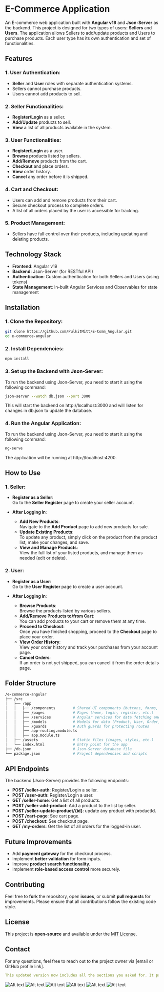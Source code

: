 # E-Commerce Application

An E-commerce web application built with **Angular v19** and **Json-Server** as the backend. This project is designed for two types of users: **Sellers** and **Users**. The application allows Sellers to add/update products and Users to purchase products. Each user type has its own authentication and set of functionalities.

## Features

### 1. User Authentication:
- **Seller** and **User** roles with separate authentication systems.
- Sellers cannot purchase products.
- Users cannot add products to sell.

### 2. Seller Functionalities:
- **Register/Login** as a seller.
- **Add/Update** products to sell.
- **View** a list of all products available in the system.

### 3. User Functionalities:
- **Register/Login** as a user.
- **Browse** products listed by sellers.
- **Add/Remove** products from the cart.
- **Checkout** and place orders.
- **View** order history.
- **Cancel** any order before it is shipped.

### 4. Cart and Checkout:
- Users can add and remove products from their cart.
- Secure checkout process to complete orders.
- A list of all orders placed by the user is accessible for tracking.

### 5. Product Management:
- Sellers have full control over their products, including updating and deleting products.

## Technology Stack
- **Frontend**: Angular v19
- **Backend**: Json-Server (for RESTful API)
- **Authentication**: Custom authentication for both Sellers and Users (using tokens)
- **State Management**: In-built Angular Services and Observables for state management

## Installation

### 1. Clone the Repository:
```bash
git clone https://github.com/PulkitMitt/E-Comm_Angular.git
cd e-commerce-angular
```

### 2. Install Dependencies:
```bash
npm install
```

### 3. Set up the Backend with Json-Server:
To run the backend using Json-Server, you need to start it using the following command:
```bash
json-server --watch db.json --port 3000
```
This will start the backend on http://localhost:3000 and will listen for changes in db.json to update the database.

### 4. Run the Angular Application:

To run the backend using Json-Server, you need to start it using the following command:
```bash
ng-serve
```
The application will be running at http://localhost:4200.

## How to Use

### 1. Seller:

- **Register as a Seller**:  
  Go to the **Seller Register** page to create your seller account.

- **After Logging In**:
  - **Add New Products**:  
    Navigate to the **Add Product** page to add new products for sale.
  - **Update Existing Products**:  
    To update any product, simply click on the product from the product list, make your changes, and save.
  - **View and Manage Products**:  
    View the full list of your listed products, and manage them as needed (edit or delete).

### 2. User:

- **Register as a User**:  
  Go to the **User Register** page to create a user account.

- **After Logging In**:
  - **Browse Products**:  
    Browse the products listed by various sellers.
  - **Add/Remove Products to/from Cart**:  
    You can add products to your cart or remove them at any time.
  - **Proceed to Checkout**:  
    Once you have finished shopping, proceed to the **Checkout** page to place your order.
  - **View Order History**:  
    View your order history and track your purchases from your account page.
  - **Cancel Orders**:  
    If an order is not yet shipped, you can cancel it from the order details page.


## Folder Structure

``` bash
/e-commerce-angular
├── /src
│   ├── /app
│   │   ├── /components        # Shared UI components (buttons, forms, etc.)
│   │   ├── /pages             # Pages (home, login, register, etc.)
│   │   ├── /services          # Angular services for data fetching and auth
│   │   ├── /models            # Models for data (Product, User, Order, etc.)
│   │   ├── /guards            # Auth guards for protecting routes
│   │   ├── app-routing.module.ts
│   │   ├── app.module.ts
│   ├── /assets                # Static files (images, styles, etc.)
│   └── index.html             # Entry point for the app
├── /db.json                   # Json-Server database file
└── package.json               # Project dependencies and scripts

```


## API Endpoints

The backend (Json-Server) provides the following endpoints:

- **POST /seller-auth**: Register/Login a seller.
- **POST /user-auth**: Register/Login a user.
- **GET /seller-home**: Get a list of all products.
- **POST /seller-add-product**: Add a product to the list by seller.
- **POST /seller-update-product/{id}**: update any product with productId.
- **POST /cart-page**: See cart page.
- **POST /checkout**: See checkout page.
- **GET /my-orders**: Get the list of all orders for the logged-in user.

## Future Improvements
- Add **payment gateway** for the checkout process.
- Implement **better validation** for form inputs.
- Improve **product search functionality**.
- Implement **role-based access control** more securely.

## Contributing
Feel free to **fork** the repository, open **issues**, or submit **pull requests** for improvements. Please ensure that all contributions follow the existing code style.

## License
This project is **open-source** and available under the [MIT License](LICENSE).


## Contact
For any questions, feel free to reach out to the project owner via [email or GitHub profile link].
```yml
This updated version now includes all the sections you asked for. It provides a comprehensive view of your e-commerce project, covering setup, features, API details, and additional improvements.
```

![Alt text](2.png)
![Alt text](3.png)
![Alt text](4.png)
![Alt text](5.png)
![Alt text](6.png)
![Alt text](7.png)